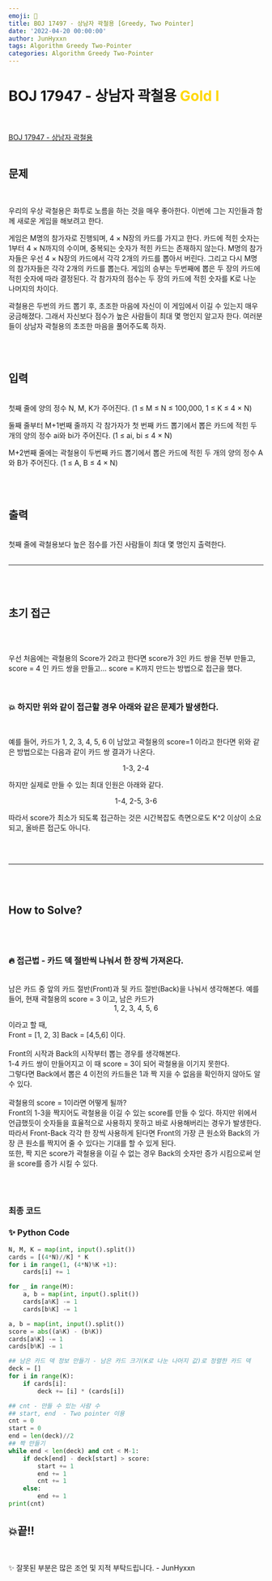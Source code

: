 ```yaml
---
emoji: 🔮
title: BOJ 17497 - 상남자 곽철용 [Greedy, Two Pointer]
date: '2022-04-20 00:00:00'
author: JunHyxxn
tags: Algorithm Greedy Two-Pointer
categories: Algorithm Greedy Two-Pointer
---
```


# BOJ 17947 - 상남자 곽철용 <span style = "color:gold" >Gold Ⅰ</span>

<br><br>
[BOJ 17947 - 상남자 곽철용](https://www.acmicpc.net/problem/17947)
<br><br>

## 문제

<br>

우리의 우상 곽철용은 화투로 노름을 하는 것을 매우 좋아한다. 이번에 그는 지인들과 함께 새로운 게임을 해보려고 한다.

게임은 M명의 참가자로 진행되며, 4 × N장의 카드를 가지고 한다. 카드에 적힌 숫자는 1부터 4 × N까지의 수이며, 중복되는 숫자가 적힌 카드는 존재하지 않는다. M명의 참가자들은 우선 4 × N장의 카드에서 각각 2개의 카드를 뽑아서 버린다. 그리고 다시 M명의 참가자들은 각각 2개의 카드를 뽑는다. 게임의 승부는 두번째에 뽑은 두 장의 카드에 적힌 숫자에 따라 결정된다. 각 참가자의 점수는 두 장의 카드에 적힌 숫자를 K로 나눈 나머지의 차이다.

곽철용은 두번의 카드 뽑기 후, 초조한 마음에 자신이 이 게임에서 이길 수 있는지 매우 궁금해졌다. 그래서 자신보다 점수가 높은 사람들이 최대 몇 명인지 알고자 한다. 여러분들이 상남자 곽철용의 초조한 마음을 풀어주도록 하자.

<br><br>

## 입력

<br>
첫째 줄에 양의 정수 N, M, K가 주어진다. (1 ≤ M ≤ N ≤ 100,000, 1 ≤ K ≤ 4 × N)

둘째 줄부터 M+1번째 줄까지 각 참가자가 첫 번째 카드 뽑기에서 뽑은 카드에 적힌 두 개의 양의 정수 ai와 bi가 주어진다. (1 ≤ ai, bi ≤ 4 × N)

M+2번째 줄에는 곽철용이 두번째 카드 뽑기에서 뽑은 카드에 적힌 두 개의 양의 정수 A와 B가 주어진다. (1 ≤ A, B ≤ 4 × N)

<br><br>

## 출력

<br>
첫째 줄에 곽철용보다 높은 점수를 가진 사람들이 최대 몇 명인지 출력한다.
<br><br>

---

<br><br>

## 초기 접근

<br><br>

우선 처음에는 곽철용의 Score가 2라고 한다면 score가 3인 카드 쌍을 전부 만들고, score = 4 인 카드 쌍을 만들고... score = K까지 만드는 방법으로 접근을 했다.

<br>

### 💥 하지만 위와 같이 접근할 경우 아래와 같은 문제가 발생한다.

<br>

예를 들어, 카드가 1, 2, 3, 4, 5, 6 이 남았고 곽철용의 score=1 이라고 한다면 위와 같은 방법으로는 다음과 같이 카드 쌍 결과가 나온다.

<center>1-3, 2-4</center>

하지만 실제로 만들 수 있는 최대 인원은 아래와 같다.

<center>1-4, 2-5, 3-6</center>

따라서 score가 최소가 되도록 접근하는 것은 시간복잡도 측면으로도 K^2 이상이 소요되고, 올바른 접근도 아니다.

<br><br>

---

<br><br>

## How to Solve?

<br><br>

### 🔥 접근법 - 카드 덱 절반씩 나눠서 한 장씩 가져온다.

<br>
남은 카드 중 앞의 카드 절반(Front)과 뒷 카드 절반(Back)을 나눠서 생각해본다.  
예를 들어, 현재 곽철용의 score = 3 이고, 남은 카드가

<center>1, 2, 3, 4, 5, 6</center>

이라고 할 때,  
Front = [1, 2, 3] Back = [4,5,6] 이다.  
<br>
Front의 시작과 Back의 시작부터 뽑는 경우를 생각해본다.  
1-4 카드 쌍이 만들어지고 이 때 score = 3이 되어 곽철용을 이기지 못한다.  
그렇다면 Back에서 뽑은 4 이전의 카드들은 1과 짝 지을 수 없음을 확인하지 않아도 알 수 있다.  
<br>
곽철용의 score = 1이라면 어떻게 될까?  
Front의 1-3을 짝지어도 곽철용을 이길 수 있는 score를 만들 수 있다. 하지만 위에서 언급했듯이 숫자들을 효율적으로 사용하지 못하고 바로 사용해버리는 경우가 발생한다.  
따라서 Front-Back 각각 한 장씩 사용하게 된다면 Front의 가장 큰 원소와 Back의 가장 큰 원소를 짝지어 줄 수 있다는 기대를 할 수 있게 된다.  
또한, 짝 지은 score가 곽철용을 이길 수 없는 경우 Back의 숫자만 증가 시킴으로써 얻을 score를 증가 시킬 수 있다.

<br><br>

### 최종 코드

### ✨ **Python Code**

```python
N, M, K = map(int, input().split())
cards = [(4*N)//K] * K
for i in range(1, (4*N)%K +1):
    cards[i] += 1

for _ in range(M):
    a, b = map(int, input().split())
    cards[a%K] -= 1
    cards[b%K] -= 1

a, b = map(int, input().split())
score = abs((a%K) - (b%K))
cards[a%K] -= 1
cards[b%K] -= 1

## 남은 카드 덱 정보 만들기 - 남은 카드 크기(K로 나눈 나머지 값)로 정렬한 카드 덱
deck = []
for i in range(K):
    if cards[i]:
        deck += [i] * (cards[i])

## cnt - 만들 수 있는 사람 수
## start, end  - Two pointer 이용
cnt = 0
start = 0
end = len(deck)//2
## 짝 만들기
while end < len(deck) and cnt < M-1:
    if deck[end] - deck[start] > score:
        start += 1
        end += 1
        cnt += 1
    else:
        end += 1
print(cnt)
```

## 💥끝!!

<br>

✨ 잘못된 부분은 많은 조언 및 지적 부탁드립니다. - JunHyxxn

<br>
